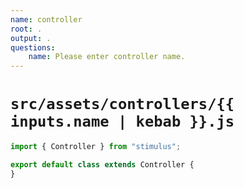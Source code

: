 ```yaml
---
name: controller
root: .
output: .
questions:
    name: Please enter controller name.
---
```


# `src/assets/controllers/{{ inputs.name | kebab }}.js`

```javascript
import { Controller } from "stimulus";

export default class extends Controller {
}

```

